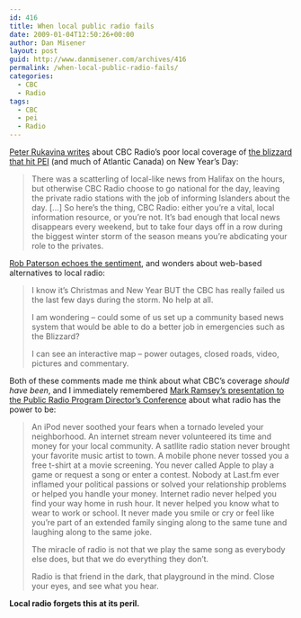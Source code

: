 ```yaml
---
id: 416
title: When local public radio fails
date: 2009-01-04T12:50:26+00:00
author: Dan Misener
layout: post
guid: http://www.danmisener.com/archives/416
permalink: /when-local-public-radio-fails/
categories:
  - CBC
  - Radio
tags:
  - CBC
  - pei
  - Radio
---
```

[Peter Rukavina writes](http://ruk.ca/article/5174) about CBC Radio&#8217;s poor local coverage of [the blizzard that hit PEI](http://www.theguardian.pe.ca/index.cfm?sid=206617&sc=98) (and much of Atlantic Canada) on New Year&#8217;s Day:

> There was a scatterling of local-like news from Halifax on the hours, but otherwise CBC Radio choose to go national for the day, leaving the private radio stations with the job of informing Islanders about the day. [&#8230;] So here’s the thing, CBC Radio: either you’re a vital, local information resource, or you’re not. It’s bad enough that local news disappears every weekend, but to take four days off in a row during the biggest winter storm of the season means you’re abdicating your role to the privates.

[Rob Paterson echoes the sentiment](http://smartpei.typepad.com/robert_patersons_weblog/2009/01/time-for-a-real-local-news-service-on-pei.html), and wonders about web-based alternatives to local radio:

> I know it&#8217;s Christmas and New Year BUT the CBC has really failed us the last few days during the storm. No help at all.
> 
> I am wondering &#8211; could some of us set up a community based news system that would be able to do a better job in emergencies such as the Blizzard?
> 
> I can see an interactive map &#8211; power outages, closed roads, video, pictures and commentary.

Both of these comments made me think about what CBC&#8217;s coverage _should have been_, and I immediately remembered [Mark Ramsey&#8217;s presentation to the Public Radio Program Director&#8217;s Conference](http://www.hear2.com/2008/09/the-bold-new-pr.html) about what radio has the power to be:

> An iPod never soothed your fears when a tornado leveled your neighborhood. An internet stream never volunteered its time and money for your local community. A satllite radio station never brought your favorite music artist to town. A mobile phone never tossed you a free t-shirt at a movie screening. You never called Apple to play a game or request a song or enter a contest. Nobody at Last.fm ever inflamed your political passions or solved your relationship problems or helped you handle your money. Internet radio never helped you find your way home in rush hour. It never helped you know what to wear to work or school. It never made you smile or cry or feel like you&#8217;re part of an extended family singing along to the same tune and laughing along to the same joke.
> 
> The miracle of radio is not that we play the same song as everybody else does, but that we do everything they don&#8217;t.
> 
> Radio is that friend in the dark, that playground in the mind. Close your eyes, and see what you hear.

**Local radio forgets this at its peril.**